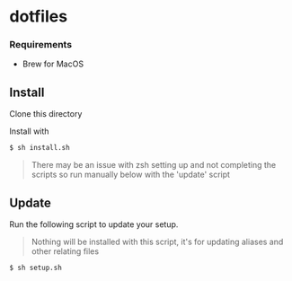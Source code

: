 # dotfiles

### Requirements 

 - Brew for MacOS 

## Install

Clone this directory 

Install with 

```bash
$ sh install.sh
```
> There may be an issue with zsh setting up and not completing the scripts so run manually below with the 'update' script

## Update

Run the following script to update your setup. 

> Nothing will be installed with this script, it's for updating aliases and other relating files

```bash
$ sh setup.sh
```
